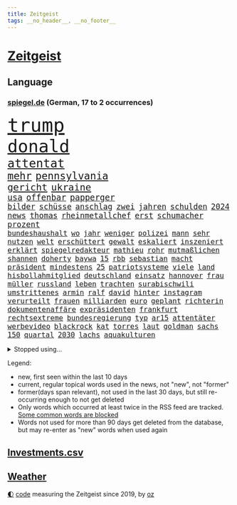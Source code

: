 ```yaml
---
title: Zeitgeist
tags: __no_header__, __no_footer__
---
```


# [Zeitgeist](https://oliz.io/zeitgeist/)

## Language

<h3><a href="https://www.spiegel.de" target="_blank">spiegel.de</a> (German, 17 to 2 occurrences)</h3>
<p style="font-family:monospace">
<span style="font-size:32pt"><a href="news_links.html#trump" class="current">trump</a></span>
<br>
<span style="font-size:29pt"><a href="news_links.html#donald" class="current">donald</a></span>
<br>
<span style="font-size:20pt"><a href="news_links.html#attentat" class="current">attentat</a></span>
<br>
<span style="font-size:17pt"><a href="news_links.html#mehr" class="current">mehr</a></span>
<span style="font-size:17pt"><a href="news_links.html#pennsylvania" class="new">pennsylvania</a></span>
<br>
<span style="font-size:16pt"><a href="news_links.html#gericht" class="current">gericht</a></span>
<span style="font-size:16pt"><a href="news_links.html#ukraine" class="current">ukraine</a></span>
<br>
<span style="font-size:14pt"><a href="news_links.html#usa" class="current">usa</a></span>
<span style="font-size:14pt"><a href="news_links.html#offenbar" class="current">offenbar</a></span>
<span style="font-size:14pt"><a href="news_links.html#papperger" class="new">papperger</a></span>
<br>
<span style="font-size:13pt"><a href="news_links.html#bilder" class="current">bilder</a></span>
<span style="font-size:13pt"><a href="news_links.html#schüsse" class="current">schüsse</a></span>
<span style="font-size:13pt"><a href="news_links.html#anschlag" class="current">anschlag</a></span>
<span style="font-size:13pt"><a href="news_links.html#zwei" class="current">zwei</a></span>
<span style="font-size:13pt"><a href="news_links.html#jahren" class="current">jahren</a></span>
<span style="font-size:13pt"><a href="news_links.html#schulden" class="current">schulden</a></span>
<span style="font-size:13pt"><a href="news_links.html#2024" class="current">2024</a></span>
<span style="font-size:13pt"><a href="news_links.html#news" class="current">news</a></span>
<span style="font-size:13pt"><a href="news_links.html#thomas" class="current">thomas</a></span>
<span style="font-size:13pt"><a href="news_links.html#rheinmetallchef" class="new">rheinmetallchef</a></span>
<span style="font-size:13pt"><a href="news_links.html#erst" class="current">erst</a></span>
<span style="font-size:13pt"><a href="news_links.html#schumacher" class="current">schumacher</a></span>
<span style="font-size:13pt"><a href="news_links.html#prozent" class="current">prozent</a></span>
<br>
<span style="font-size:12pt"><a href="news_links.html#bundeshaushalt" class="current">bundeshaushalt</a></span>
<span style="font-size:12pt"><a href="news_links.html#wo" class="current">wo</a></span>
<span style="font-size:12pt"><a href="news_links.html#jahr" class="current">jahr</a></span>
<span style="font-size:12pt"><a href="news_links.html#weniger" class="current">weniger</a></span>
<span style="font-size:12pt"><a href="news_links.html#polizei" class="current">polizei</a></span>
<span style="font-size:12pt"><a href="news_links.html#mann" class="current">mann</a></span>
<span style="font-size:12pt"><a href="news_links.html#sehr" class="current">sehr</a></span>
<span style="font-size:12pt"><a href="news_links.html#nutzen" class="current">nutzen</a></span>
<span style="font-size:12pt"><a href="news_links.html#welt" class="current">welt</a></span>
<span style="font-size:12pt"><a href="news_links.html#erschüttert" class="current">erschüttert</a></span>
<span style="font-size:12pt"><a href="news_links.html#gewalt" class="current">gewalt</a></span>
<span style="font-size:12pt"><a href="news_links.html#eskaliert" class="current">eskaliert</a></span>
<span style="font-size:12pt"><a href="news_links.html#inszeniert" class="current">inszeniert</a></span>
<span style="font-size:12pt"><a href="news_links.html#erklärt" class="current">erklärt</a></span>
<span style="font-size:12pt"><a href="news_links.html#spiegelredakteur" class="current">spiegelredakteur</a></span>
<span style="font-size:12pt"><a href="news_links.html#mathieu" class="current">mathieu</a></span>
<span style="font-size:12pt"><a href="news_links.html#rohr" class="current">rohr</a></span>
<span style="font-size:12pt"><a href="news_links.html#mutmaßlichen" class="current">mutmaßlichen</a></span>
<span style="font-size:12pt"><a href="news_links.html#shannen" class="new">shannen</a></span>
<span style="font-size:12pt"><a href="news_links.html#doherty" class="new">doherty</a></span>
<span style="font-size:12pt"><a href="news_links.html#baywa" class="new">baywa</a></span>
<span style="font-size:12pt"><a href="news_links.html#15" class="current">15</a></span>
<span style="font-size:12pt"><a href="news_links.html#rbb" class="new">rbb</a></span>
<span style="font-size:12pt"><a href="news_links.html#sebastian" class="current">sebastian</a></span>
<span style="font-size:12pt"><a href="news_links.html#macht" class="current">macht</a></span>
<span style="font-size:12pt"><a href="news_links.html#präsident" class="current">präsident</a></span>
<span style="font-size:12pt"><a href="news_links.html#mindestens" class="current">mindestens</a></span>
<span style="font-size:12pt"><a href="news_links.html#25" class="current">25</a></span>
<span style="font-size:12pt"><a href="news_links.html#patriotsysteme" class="current">patriotsysteme</a></span>
<span style="font-size:12pt"><a href="news_links.html#viele" class="current">viele</a></span>
<span style="font-size:12pt"><a href="news_links.html#land" class="current">land</a></span>
<span style="font-size:12pt"><a href="news_links.html#hisbollahmitglied" class="new">hisbollahmitglied</a></span>
<span style="font-size:12pt"><a href="news_links.html#deutschland" class="current">deutschland</a></span>
<span style="font-size:12pt"><a href="news_links.html#einsatz" class="current">einsatz</a></span>
<span style="font-size:12pt"><a href="news_links.html#hannover" class="current">hannover</a></span>
<span style="font-size:12pt"><a href="news_links.html#frau" class="current">frau</a></span>
<span style="font-size:12pt"><a href="news_links.html#müller" class="current">müller</a></span>
<span style="font-size:12pt"><a href="news_links.html#russland" class="current">russland</a></span>
<span style="font-size:12pt"><a href="news_links.html#leben" class="current">leben</a></span>
<span style="font-size:12pt"><a href="news_links.html#trachten" class="new">trachten</a></span>
<span style="font-size:12pt"><a href="news_links.html#surabischwili" class="current">surabischwili</a></span>
<span style="font-size:12pt"><a href="news_links.html#umstrittenes" class="current">umstrittenes</a></span>
<span style="font-size:12pt"><a href="news_links.html#armin" class="current">armin</a></span>
<span style="font-size:12pt"><a href="news_links.html#ralf" class="current">ralf</a></span>
<span style="font-size:12pt"><a href="news_links.html#david" class="current">david</a></span>
<span style="font-size:12pt"><a href="news_links.html#hinter" class="current">hinter</a></span>
<span style="font-size:12pt"><a href="news_links.html#instagram" class="current">instagram</a></span>
<span style="font-size:12pt"><a href="news_links.html#verurteilt" class="current">verurteilt</a></span>
<span style="font-size:12pt"><a href="news_links.html#frauen" class="current">frauen</a></span>
<span style="font-size:12pt"><a href="news_links.html#milliarden" class="current">milliarden</a></span>
<span style="font-size:12pt"><a href="news_links.html#euro" class="current">euro</a></span>
<span style="font-size:12pt"><a href="news_links.html#geplant" class="current">geplant</a></span>
<span style="font-size:12pt"><a href="news_links.html#richterin" class="current">richterin</a></span>
<span style="font-size:12pt"><a href="news_links.html#dokumentenaffäre" class="new">dokumentenaffäre</a></span>
<span style="font-size:12pt"><a href="news_links.html#expräsidenten" class="current">expräsidenten</a></span>
<span style="font-size:12pt"><a href="news_links.html#frankfurt" class="current">frankfurt</a></span>
<span style="font-size:12pt"><a href="news_links.html#rechtsextreme" class="current">rechtsextreme</a></span>
<span style="font-size:12pt"><a href="news_links.html#bundesregierung" class="current">bundesregierung</a></span>
<span style="font-size:12pt"><a href="news_links.html#typ" class="current">typ</a></span>
<span style="font-size:12pt"><a href="news_links.html#ar15" class="new">ar15</a></span>
<span style="font-size:12pt"><a href="news_links.html#attentäter" class="current">attentäter</a></span>
<span style="font-size:12pt"><a href="news_links.html#werbevideo" class="new">werbevideo</a></span>
<span style="font-size:12pt"><a href="news_links.html#blackrock" class="new">blackrock</a></span>
<span style="font-size:12pt"><a href="news_links.html#kat" class="new">kat</a></span>
<span style="font-size:12pt"><a href="news_links.html#torres" class="new">torres</a></span>
<span style="font-size:12pt"><a href="news_links.html#laut" class="current">laut</a></span>
<span style="font-size:12pt"><a href="news_links.html#goldman" class="new">goldman</a></span>
<span style="font-size:12pt"><a href="news_links.html#sachs" class="new">sachs</a></span>
<span style="font-size:12pt"><a href="news_links.html#150" class="current">150</a></span>
<span style="font-size:12pt"><a href="news_links.html#quartal" class="current">quartal</a></span>
<span style="font-size:12pt"><a href="news_links.html#2030" class="current">2030</a></span>
<span style="font-size:12pt"><a href="news_links.html#lachs" class="current">lachs</a></span>
<span style="font-size:12pt"><a href="news_links.html#aquakulturen" class="current">aquakulturen</a></span>
</p>
<details>
<summary>Stopped using...</summary>
<p class="former" style="font-size:12pt">
arbeitsplatz(1362) humanitäre(1362) prüfung(1362) gegenseitig(1361) la(1361) verschoben(1361) 2015(1360) aufnehmen(1360) maß(1360) vermehrt(1360) vergewaltigung(1359) zugang(1359) bundespolizei(1358) fußballquiz(1358) kauf(1358) kriminelle(1358) untersuchungshaft(1358) abgang(1357) also(1357) befürchten(1357) entschädigung(1357) signal(1357) stellte(1357) strengere(1357) verhaftet(1357) worauf(1357) 2019(1356) bayerische(1356) brücke(1356) kommunen(1356) scheinen(1356) scheiterte(1356) usaußenminister(1356) verbraucherschützer(1356) verluste(1356) wolfgang(1356) alternativen(1355) belasten(1355) gemeinde(1355) liga(1355) meinem(1355) riesige(1355) west(1355) bus(1354) reduziert(1354) terroristen(1354) absturz(1353) betroffenen(1353) christine(1353) fuß(1353) hsv(1353) lars(1353) sports(1353) super(1353) verbietet(1353) abstimmen(1352) bekam(1352) mario(1352) meldete(1352) weder(1352) käufer(1351) ließen(1351) tore(1351) vertreter(1351) drohungen(1350) gebaut(1350) nahezu(1350) augsburg(1349) 500(1348) fließt(1348) stattfinden(1348) vorstellen(1348) überraschung(1348) gesetze(1347) verbände(1347) üben(1347) aufgenommen(1346) berater(1346) büro(1346) informationen(1346) zivilisten(1346) bewährungsstrafe(1345) europäer(1345) zugelassen(1345) genauso(1343) juristisch(1343) nord(1343) beiträge(1340) ermittlern(1340) staffel(1340) claudia(1339) matthias(1339) führenden(1337) herz(1336) ausgesetzt(1333) nationalen(1333) angehörige(1331) abstieg(1329) bundesverfassungsgericht(1329) umgeht(1329) vfb(1329) reduzieren(1328) ältere(1326) möglichkeiten(1322) beweise(1321) provoziert(1320) energie(1313) startup(1309) karlsruhe(1302) blinken(1295) schadensersatz(1295) aktionen(1287) umbau(1263) verlag(1163) banken(1159) unfälle(1142) ausbildung(1116) lebensmitteln(1091) verbunden(1078) verurteilung(1074) las(1070) vegas(1064) weibliche(1057) erscheint(1055) fluten(1054) kameras(1050) befürwortet(1049) erkrankte(1040) diebe(1020) getöteten(1017) gesetzentwurf(1014) nfl(1007) millionenhöhe(1001) strackzimmermann(983) energiekrise(981) mond(974) oppositionsführer(973) magazin(971) methode(961) kiews(944) tradition(939) diskussionen(938) schloss(930) kriegs(918) symbol(908) inhalte(902) ring(896) sankt(892) 2014(875) westens(868) fehlverhalten(867) gestärkt(849) erneuerbare(835) empfang(834) hochrangigen(834) söhne(834) kriegsbeginn(826) starkes(821) wiederaufbau(820) wall(814) zusätzlich(808) ufer(797) aufeinander(787) unterliegt(778) suchte(771) 8(763) zunahme(761) französischer(755) grundschule(747) misshandelt(746) youtube(746) vermissten(742) jimmy(739) finde(734) wozu(733) jemals(721) extra(720) zuhause(717) legal(716) antony(702) scheiden(700) moderator(696) werben(689) führten(684) schickte(672) träumt(672) herunter(670) missverständnis(670) banden(665) dunkle(655) beobachter(647) verbleib(645) abgestimmt(625) spaltet(620) kohl(617) abbruch(616) desinformation(614) sam(609) befragung(604) leere(604) flugabwehr(597) general(597) human(597) suisse(592) ausgemacht(587) vorbereitung(573) überprüfen(573) mächtige(567) petersburg(566) hinnehmen(561) größeren(559) traut(559) überstanden(554) eva(551) jerusalem(551) vergab(548) gelder(543) emotionale(538) rüstet(535) aussieht(530) muslime(529) bremst(518) gravierende(514) niederländischen(512) rechtsaußen(510) bildet(508) geständnis(507) umdenken(507) aktive(500) 2007(498) bär(498) generäle(496) lokale(495) 150000(494) loswerden(490) ministerpräsidenten(489) vereinten(485) stürme(483) instituts(482) zukünftig(476) laden(474) anlagen(472) kreuz(472) jugend(468) bestreiten(464) überwunden(463) lübeck(461) bundesligist(460) angelegenheit(459) existenz(456) spiegeltalk(456) tätern(451) taiwans(449) linkspartei(448) veröffentlichte(444) italiener(442) geisel(441) kleinflugzeug(437) wärmepumpe(434) lebenszeichen(433) ost(432) vergeltung(422) überfahren(422) bka(418) arabischen(415) gästen(415) seniorin(415) gelernt(408) watch(402) vergleicht(399) achtjährige(391) lebensgefährlich(391) soldatinnen(391) cool(387) unterschied(384) wirtschaftlich(384) tropfen(383) schlucht(381) liter(380) zügen(377) missstände(375) zwischenfall(371) vorlegen(365) weile(365) 30jähriger(364) delegation(363) weisen(362) architekten(359) allgäu(357) essener(357) händen(357) geschlossene(353) selbstbewusst(351) erderwärmung(350) 36(348) thrones(348) dfbfrauen(346) perfide(346) warmen(346) zutaten(346) klingbeil(342) kriegsende(341) angabe(334) geglückt(329) exemplar(328) netanyahus(328) unerwartete(325) verschlechtert(324) kanzlerpartei(322) niemanden(322) südkoreanische(321) militärhilfe(318) teilzeit(316) uber(315) chancenlos(314) rasche(312) leinwand(309) hall(307) betrachten(306) posts(304) flüsse(302) karrierecoach(301) spezialeinheit(299) goldenen(298) abhalten(297) arena(297) hühner(296) vorgang(294) dallas(286) aserbaidschan(285) chile(285) jugendstrafe(283) digitaler(282) hymne(282) jahreszeit(281) milliardenhilfen(280) erinnerungskultur(279) fußballweltmeister(278) bequem(277) zusammengestoßen(271) längerem(269) schlicht(268) besetzung(266) continental(265) einiger(264) journal(264) lahmgelegt(264) popkultur(264) 85(263) sanierung(262) ablehnung(261) hackerangriff(260) klarheit(260) kritischen(260) 22jährige(259) terzić(258) vierjährige(258) gravierenden(254) erkenntnissen(251) handball(251) saarbrücken(251) terrorangriff(251) bestätigte(250) götze(250) neukölln(250) night(249) teilgenommen(249) weihnachten(248) rennstall(247) erkenntnis(245) schuf(245) angegangen(244) angeschlagen(244) hamasgeiseln(241) israelisches(241) ndr(240) rückgängig(238) wagt(238) damaskus(237) generalstaatsanwaltschaft(237) strikte(237) abschneiden(236) mogelpackung(236) ruhen(231) elbtower(230) empfehlungen(230) hilfslieferungen(230) prestigeprojekt(230) websites(229) israelhamaskrieg(228) diktatur(227) düpiert(227) 218(224) benkos(224) solarmodule(223) aussetzen(221) 60000(220) bombardiert(220) mavericks(220) saal(219) bären(218) geräten(218) kanye(218) lieferkettengesetz(217) haderte(216) nürnberger(216) ngo(212) siegerin(212) spurensuche(212) weltraumteleskop(211) gedenkfeier(210) immense(210) ostdeutschen(210) kredit(208) bereichen(207) clarke(207) plane(207) regionalbahn(207) ausgespielt(205) zuschauen(205) einhaltung(204) gesinnung(204) ultimatum(204) 18jährige(203) exprofi(203) rights(203) carlo(202) demütigungen(202) kalten(202) usostküste(202) verspätung(202) bestehe(201) lagarde(200) nass(200) symptome(200) motive(199) gershkovich(198) japanischen(198) notfall(198) hits(196) unwahrscheinlich(196) streamingdienst(195) wundert(194) konservativer(193) vorfällen(193) knapper(192) schlimme(192) verwandeln(192) onlinehändler(191) sharon(191) ehefrauen(189) zögert(189) riesigen(188) edin(187) fortschritte(187) tennislegende(187) iss(186) schwestern(186) anhebung(185) mehrfamilienhaus(184) playoffs(184) reparieren(184) spruch(183) versicherung(183) brooklyn(182) aussetzung(181) alkoholkonsum(180) nicole(180) wohnhausbrand(180) inhaftiert(179) spdabgeordnete(179) teppich(179) eilantrag(178) münzen(177) ausgenutzt(176) klubwm(176) wahr(176) geschildert(174) patriotismus(173) ranghohes(173) lebendig(172) normalerweise(172) berücksichtigt(171) göttingen(171) spencer(171) besonderes(170) muskeln(170) niedergelegt(170) house(169) präsentierte(169) verschuldet(168) brasilianer(167) hausbesitzer(167) topfavorit(167) drangen(166) françoise(166) herzinfarkt(165) beschädigten(164) wettkampf(164) oregon(163) nervig(162) partys(160) verbraucherzentralen(160) leichtes(159) miesen(159) angekündigten(158) duolingo(157) 53jähriger(156) badenwürttembergischen(156) baltimore(156) schusswaffen(156) gesundheitszustand(155) pausieren(155) umarmt(155) günstigeren(154) lehrkräften(154) rückwirkend(154) voice(154) insolvenzverwalter(152) ancelotti(151) euländern(151) route(151) uniform(151) usuniversität(151) irgendwie(150) schifffahrt(150) shein(149) vereinnahmung(149) kollabierten(148) dreharbeiten(147) marken(147) einigem(146) luftschlägen(146) matteo(146) verzögerungen(146) zeitweilig(146) reihenweise(144) eisbergs(143) grandslamturnier(142) rundfunk(142) verschlingt(142) diabetes(141) heiraten(141) landeschef(141) contest(140) eurovision(140) unerschütterliche(140) harvey(139) geantwortet(138) binden(137) bronze(137) einzigartig(137) grünenchef(137) verdrängte(137) empfindlich(135) stadtgebiet(135) wilson(135) bafögreform(134) benkopleite(134) meisterschaft(134) vergibt(134) ausüben(133) bundesgesundheitsminister(133) 170(132) falscher(132) schale(132) schuhe(132) french(130) missbrauchte(129) staatengemeinschaft(129) verzögern(129) vizepräsidentin(129) häusern(127) marathon(127) umweltaktivisten(127) wahlniederlage(127) bahncard(126) beauftragt(126) schmuck(126) sportlichen(126) jahrzehntelange(125) kulturbetrieb(125) storniert(125) angriffskriegs(124) boatengs(124) geiseldrama(124) rechtspopulistischen(124) frühe(123) nsu(123) platte(123) sitze(122) à(122) attraktion(121) sparer(121) treibhausgasemissionen(121) unverständnis(121) gemeinsamer(120) oberpfalz(120) sicherheitsabkommen(120) blog(119) germany’s(119) next(119) repressalien(119) topmodel(119) 28jährigen(118) chefcoach(118) lüge(118) niedergeschlagen(118) reklamiert(118) ampelhaushälter(117) sinkenden(117) euwahl(116) redner(116) bewundert(115) ewigkeit(115) legten(115) olympiateilnahme(115) pfiff(115) rollstuhl(115) dortmunds(114) marsch(114) scheidung(114) aufgegriffen(113) oberdorf(113) silber(113) vögel(113) abtreibungen(112) geheimdiensten(112) kremlherrscher(112) börsengang(111) datenschützer(111) heizungsgesetz(111) klagte(111) rihanna(111) eingestochen(110) gebildet(110) handgemenge(110) mehrheitlich(110) raffinierten(110) ausgebildet(109) thcgrenzwert(108) anteilnahme(107) deutschsprachige(107) kimmel(107) kitchen(107) mexikaner(107) segeln(107) ärgerte(107) überlassen(107) einschränkung(106) europe(106) persönlichkeit(106) chiphersteller(105) hansböcklerstiftung(105) rekruten(105) fernbleiben(104) wählern(104) bug(103) enthüllen(103) hessischen(102) wehr(102) schlechtere(101) vorsitzender(101) country(100) spitzenkandidat(100) tvinterview(100) abgrund(99) baseballschläger(99) betonen(99) fehlern(99) französisches(99) rentenpaket(99) suspendiert(99) transparent(99) unerwünscht(99) abwerfen(98) kürze(98) meistern(98) schulter(98) australischen(97) bekriegen(97) dragon(97) fotografieren(97) jake(97) nationaler(97) ostdeutscher(97) trinkwasser(97) verdammt(97) klaas(96) bundesstaaten(95) dürfe(95) einblick(95) verschärfte(95) ausbremsen(94) seniorenheim(94) verzückt(94) edelmetall(93) leo(93) schub(93) zwangsversteigerung(93) diana(92) dianas(92) mietvertrag(92) obergrenze(92) anfällig(91) eurofighter(91) faszinierende(91) jahrelanger(91) renommierteste(91) räder(91) tüfteln(91) abiturienten(90) fastfoodkette(90) koch(90) lenkte(90) stützpunkt(90) verteidigungsausschusses(90) dekret(89) fico(89) jünger(89) kostenpflichtige(89) präsenz(89) slowakische(89) spannung(89) trainerfrage(89) vorschriften(89) weltranglistenerste(89) werdende(89) äußeren(89) akademische(88) nahrung(88) ebene(87) karen(87) kates(87) malen(87) rüstungshersteller(87) zinssenkungen(87) afderfolg(86) rekonstruieren(86) riskante(86) sabrina(86) umplanen(86) anstrich(85) büchern(85) don(85) emkader(85) irritation(85) schläge(85) strahlkraft(85) zustände(85) kühl(84) lngterminals(84) paragraf(84) relevant(84) softdrinks(84) beschwerde(83) iga(83) jansen(83) lehrerverband(83) lehrerverbands(83) paramilitärs(83) rügen(83) ursachen(83) świątek(83) 2029(82) depressive(82) dämpft(82) geschmissen(82) impulse(82) israelgazakonflikt(82) wehrmacht(82) angebote(81) anonymität(81) exkapitän(81) graz(81) maas(81) sammelklage(81) südeuropa(81) vegane(81) verbrachte(81) verwandelte(81) vorfahren(81) attraktiv(80) auktion(80) compactmagazins(80) deutschlandtrikot(80) kommunalwahlen(80) medium(80) störer(80) vermieden(80) elefanten(79) falschparker(79) heimatland(79) niedrige(79) rebel(79) thc(79) zähneputzen(79) euzölle(78) libyens(78) missbrauchen(78) montagmittag(78) terrorisieren(78) versteckten(78) zurückschicken(78) akne(77) bewusstsein(77) boykottieren(77) brückeneinsturz(77) entlassung(77) libanesische(77) schiffskollision(77) set(77) solingen(77) usreporter(77) austrian(76) erhärten(76) filmklassiker(76) größtes(76) karriereziel(76) lngterminal(76) 74jähriger(75) apulien(75) aufbringen(75) familienalltag(75) fleischkonsum(75) gesprächskanäle(75) grundschulkinder(75) oberster(75) sicherheitslücke(75) spiegelbericht(75) terzićs(75) university(75) adler(74) hirn(74) nagers(74) neuigkeiten(74) testspiel(74) angepasste(73) bündnisse(73) einstellung(73) unternehmensberater(73) bemühen(72) benutzt(72) erneuert(72) kollektiv(72) kommunalwahl(72) lebenslangen(72) machtübernahme(72) neunzigern(72) regional(72) bereut(71) euch(71) gestürmt(71) instanz(71) meier(71) schweröl(71) songtexte(71) stresst(71) torsten(71) traditionellen(71) transportiert(71) wehrdienst(71) aufräumarbeiten(70) dolly(70) einschalten(70) europol(70) geraldine(70) landesamt(70) neubau(70) neugebauer(70) ostküste(70) parton(70) slowakischen(70) anmutende(69) brände(69) dessau(69) flächendeckend(69) aleppo(68) bittere(68) bremse(68) formale(68) paartherapeutin(68) schlafmangel(68) schnelleren(68) zugstrecken(68) 68jährige(67) birgit(67) bundeswirtschaftsminister(67) erheblicher(67) günstigem(67) illegales(67) 74jährige(66) angetrieben(66) ballack(66) reservisten(66) staatsfonds(66) töchtern(66) verschwörungsideologien(66) darlegen(65) kommentieren(65) revidiert(65) sequel(65) theoretisch(65) entgeht(64) geprallt(64) reeder(64) robusten(64) spiegelbuch(64) caitlin(63) clark(63) formel1weltmeister(63) grundsteuer(63) krah(63) profifußballer(63) wnba(63) autobranche(62) hofften(62) jenen(62) revolutionswächter(62) systematisch(62) zeitfenster(62) komfort(61) markenrechte(61) moderation(61) staatskasse(61) steuerlich(61) windräder(61) anstoßen(60) leistungsträger(60) leitplanke(60) pérez(60) fti(59) koordinieren(59) marschflugkörpern(59) mau(59) namensänderung(59) nützt(59) reiseveranstalter(59) alleskönner(58) bürgern(58) dreiste(58) konkreten(58) kultusministerkonferenz(58) nadal(58) rafael(58) schwimmbad(58) tippen(58) zinswende(58) abzeichen(57) chemotherapie(57) elefant(57) kriminalstatistik(57) libanesischen(57) schockmoment(57) strafprozess(57) tresor(57) verbote(57) amanal(56) gewebe(56) gräber(56) hochgradig(56) mücken(56) petros(56) umweltschützer(56) verkehrspolitik(56) versklavt(56) weinstein(56) wittert(56) überflutet(56) aktivismus(55) atomreaktoren(55) freunden(55) gefangenenlager(55) gefüttert(55) ideal(55) konzentriert(55) law(55) salvador(55) wohnort(55) beckhams(54) faible(54) hormone(54) jeweiligen(54) stabhochspringer(54) geschworenen(53) halbmarathon(53) musical(53) parkplatz(53) traunstein(53) treue(53) assistent(52) brille(52) geldbuße(52) nbaplayoffs(52) nickelodeon(52) schwächt(52) chefermittlerin(51) engagierte(51) kürzer(51) pubertät(51) strafanzeigen(51) bergab(50) frederiksen(50) landeten(50) mette(50) anlegen(49) anwohnern(49) bitcoinfans(49) diw(49) fußballteams(49) geldzahlungen(49) marcandré(49) prophezeit(49) rekordwert(49) stegen(49) ter(49) gefängnisstrafen(48) kiffer(48) menschenrechtsorganisation(48) midnight(48) nachzuahmen(48) nickelodeonskandal(48) pfarrer(48) wahlrecht(48) akten(47) einlass(47) kostenpflichtigen(47) schlüsselrolle(47) tschechischen(47) wittmann(47) agententätigkeit(46) arddoku(46) erlangen(46) gefühlte(45) helena(45) prototyp(45) stationierung(45) town(45) éric(45) befreite(44) deutschlandtour(44) empfing(44) enormer(44) geahndet(44) schlacht(44) veteran(44) bestrafen(43) fette(43) marius(43) spitzenkandidatin(43) verleumdung(43) versicherer(43) abkürzung(42) argumenten(42) fdppolitiker(42) koalitionsbruch(42) schiedsgericht(42) boomen(41) komme(41) tiefgarage(41) umweltminister(41) antidepressiva(40) geträumt(40) defekt(39) einstecken(39) exklusiv(39) ferrell(39) lagune(39) modernsten(39) wahlkämpfer(39) wahlplakate(39) bloßen(38) dreckiger(38) erik(38) innenministerkonferenz(38) regensburg(38) ullrich(38) kultserie(37) nachbarort(37) plakatieren(37) altersunterschieds(36) auftaktspiel(36) darfur(36) geburtenzahl(36) genesung(36) hungerstreik(36) optimiert(36) schuldspruch(36) tiefpunkte(36) weiterverkauft(36) wider(36) übel(36) emilia(35) gerechtigkeit(35) hitzige(35) nirgendwo(35) ushochschule(35) beirut(34) dauereinsatz(34) ehesten(34) harold(34) kompletten(34) lokalen(34) spontane(34) überschwemmte(34) euwahlkampf(33) hubble(33) robin(33) schärferen(33) daum(32) erwärmt(32) geschichtsbild(32) mutterschaft(32) ruin(32) tauschen(32) 26jährige(31) efahrzeuge(31) friends(31) giftigen(31) liiert(31) mumbai(31) regionalliga(31) sde(31) ständigen(31) teiman(31) tshirt(31) aargau(30) alfaschir(30) insektenforscherin(30) insidern(30) kanton(30) pegel(30) realityshow(30) schulze(30) schweizerischen(30) svenja(30) vegan(30) auszug(29) filtern(29) geldes(29) weltkriegs(29) auszuweiten(28) dozenten(28) echtes(28) leises(28) radwege(28) schilling(28) spots(28) wärmepumpenhersteller(28) behandeln(27) hoden(27) marschieren(27) straßenrand(27) auswilderung(26) booten(26) cooper(26) fortschritten(26) louisa(26) münchens(26) schlafzimmer(26) ausbreiten(25) beantragte(25) meppen(25) 1968(24) albträume(24) broadway(24) helgoland(24) kenianischen(24) ligakonkurrenten(24) luzide(24) pcs(24) reaktivieren(24) recall(24) schredl(24) suchfunktion(24) texaner(24) wortbruch(24) zitiert(24) zugtoiletten(24) bewährt(23) dribblings(23) empartien(23) faszination(23) grauzone(23) rekordhöhe(23) stolpern(23) zerrüttet(23) dpa(22) egonerwinkischpreis(22) kabeltv(22) reportagen(22) sternpreis(22) swr(22) einsteigen(21) gemischt(21) illusionen(21) kriegstüchtigkeit(21) schadenersatz(21) verbündeter(21) verschiedener(21) warteten(21) genehmigungen(20) gerichtsurteil(20) hochwassers(20) nähren(20) pflanze(20) internets(19) kommunalpolitiker(19) afddelegation(18) ausgebrannt(18) fett(18) flutschäden(18) habt(18) koalitionen(18) kommunismus(18) memes(18) mifepristone(18) profifußball(18) vizepremier(18) weltberühmt(18) zugezogen(18) absetzen(17) basel(17) hummus(17) klinikatlas(17) kolonialmacht(17) naziparolen(17) ebenen(16) motivierte(16) nachahmen(16) streifen(16) aminata(15) cumex(15) fremde(15) gegrölt(15) kidman(15) normalen(15) palästinensergebieten(15) r(15) aufgetreten(14) bowl(14) bundesweiten(14) campbell(14) fortsetzen(14) gähnende(14) herhalten(14) kompany(14) micky(14) urteile(14) zigarette(14) adipositas(13) ahnung(13) akteur(13) markierte(13) meteorologe(13) seegang(13) schädlinge(12) taxiunternehmen(12) vorwarnung(12) waffenpaket(12) abschießen(11) auszählungen(11) finals(11) füreinander(11) garros(11) löwen(11) standhaftigkeit(11) ähnlichem(11)
</p>
</details>
<p>Legend:
<ul>
<li><span class="new">new</span>, first seen within the last 10 days</li>
<li><span class="current">current</span>, regular topical words used in the news, not "new", not "former"</li>
<li><span class="former">former(days span relevant)</span>, not used in the last 30 days, but still re-occurring enough to not get deleted</li>
<li>Only words which occurred at least twice in the RSS feed are tracked. <a href="language/filters.py">Some common words are blocked</a></li>
<li>Words not used for more than 90 days get deleted from the database, but may re-enter as "new" words when used again</li>
</ul>
</p>

## [Investments](investments.html)[.csv](investments.csv)

## [Weather](weather.html)

<footer>
<a href="javascript:toggleTheme()" class="nav">🌓</a>
<a href="https://github.com/ooz/zeitgeist">code</a> measuring the Zeitgeist since 2019, by <a href="https://oliz.io">oz</a>
</footer>
